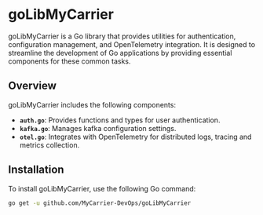 # goLibMyCarrier

goLibMyCarrier is a Go library that provides utilities for authentication, configuration management, and OpenTelemetry integration. It is designed to streamline the development of Go applications by providing essential components for these common tasks.

## Overview

goLibMyCarrier includes the following components:

- **`auth.go`**: Provides functions and types for user authentication.
- **`kafka.go`**: Manages kafka configuration settings.
- **`otel.go`**: Integrates with OpenTelemetry for distributed logs, tracing and metrics collection.

## Installation

To install goLibMyCarrier, use the following Go command:

```bash
go get -u github.com/MyCarrier-DevOps/goLibMyCarrier
